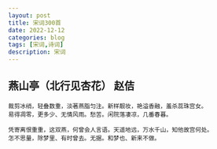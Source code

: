 ```yaml
---
layout: post
title: 宋词300首
date: 2022-12-12
categories: blog
tags: [宋词,诗词]
description: 宋词
---
```





## 燕山亭（北行见杏花） 赵佶

```
裁剪冰绡，轻叠数重，淡著燕脂匀注。新样靓妆，艳溢香融，羞杀蕊珠宫女。
易得凋零，更多少、无情风雨。愁苦。闲院落凄凉，几番春暮。

凭寄离恨重重，这双燕，何曾会人言语。天遥地远，万水千山，知他故宫何处。
怎不思量，除梦里、有时曾去。无据。和梦也、新来不做。
```